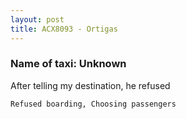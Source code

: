```yaml
---
layout: post
title: ACX8093 - Ortigas
---
```


### Name of taxi: Unknown

After telling my destination, he refused

```Refused boarding, Choosing passengers```
